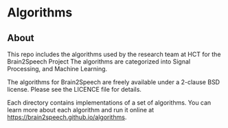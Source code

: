 # Algorithms

## About
This repo includes the algorithms used by the research team at HCT for the Brain2Speech Project
The algorithms are categorized into Signal Processing, and Machine Learning. 

The algorithms for Brain2Speech are freely available under a 2-clause BSD license. Please see the LICENCE file for details.

Each directory contains implementations of a set of algorithms. You can learn more about each algorithm and run it online at https://brain2speech.github.io/algorithms. 
